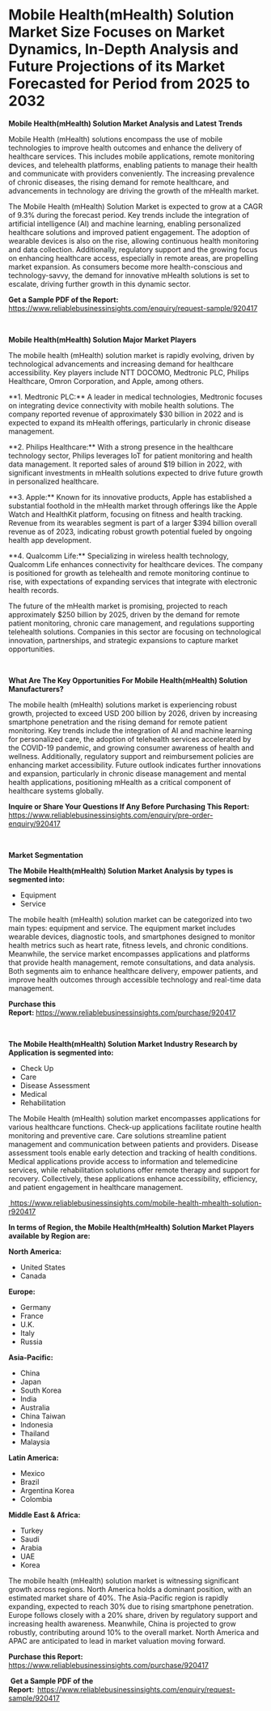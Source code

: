 <p><h1>Mobile Health(mHealth) Solution Market Size Focuses on Market Dynamics, In-Depth Analysis and Future Projections of its Market Forecasted for Period from 2025 to 2032</h1></p><p><strong>Mobile Health(mHealth) Solution Market Analysis and Latest Trends</strong></p>
<p><p>Mobile Health (mHealth) solutions encompass the use of mobile technologies to improve health outcomes and enhance the delivery of healthcare services. This includes mobile applications, remote monitoring devices, and telehealth platforms, enabling patients to manage their health and communicate with providers conveniently. The increasing prevalence of chronic diseases, the rising demand for remote healthcare, and advancements in technology are driving the growth of the mHealth market.</p><p>The Mobile Health (mHealth) Solution Market is expected to grow at a CAGR of 9.3% during the forecast period. Key trends include the integration of artificial intelligence (AI) and machine learning, enabling personalized healthcare solutions and improved patient engagement. The adoption of wearable devices is also on the rise, allowing continuous health monitoring and data collection. Additionally, regulatory support and the growing focus on enhancing healthcare access, especially in remote areas, are propelling market expansion. As consumers become more health-conscious and technology-savvy, the demand for innovative mHealth solutions is set to escalate, driving further growth in this dynamic sector.</p></p>
<p><strong>Get a Sample PDF of the Report:&nbsp;</strong> <a href="https://www.reliablebusinessinsights.com/enquiry/request-sample/920417?utm_campaign=100&utm_medium=2&utm_source=Github&utm_content=ia&utm_term=13042025&utm_id=mobile-healthmhealth-solution">https://www.reliablebusinessinsights.com/enquiry/request-sample/920417</a></p>
<p>&nbsp;</p>
<p><strong>Mobile Health(mHealth) Solution Major Market Players</strong></p>
<p><p>The mobile health (mHealth) solution market is rapidly evolving, driven by technological advancements and increasing demand for healthcare accessibility. Key players include NTT DOCOMO, Medtronic PLC, Philips Healthcare, Omron Corporation, and Apple, among others.</p><p>**1. Medtronic PLC:** A leader in medical technologies, Medtronic focuses on integrating device connectivity with mobile health solutions. The company reported revenue of approximately $30 billion in 2022 and is expected to expand its mHealth offerings, particularly in chronic disease management. </p><p>**2. Philips Healthcare:** With a strong presence in the healthcare technology sector, Philips leverages IoT for patient monitoring and health data management. It reported sales of around $19 billion in 2022, with significant investments in mHealth solutions expected to drive future growth in personalized healthcare.</p><p>**3. Apple:** Known for its innovative products, Apple has established a substantial foothold in the mHealth market through offerings like the Apple Watch and HealthKit platform, focusing on fitness and health tracking. Revenue from its wearables segment is part of a larger $394 billion overall revenue as of 2023, indicating robust growth potential fueled by ongoing health app development.</p><p>**4. Qualcomm Life:** Specializing in wireless health technology, Qualcomm Life enhances connectivity for healthcare devices. The company is positioned for growth as telehealth and remote monitoring continue to rise, with expectations of expanding services that integrate with electronic health records.</p><p>The future of the mHealth market is promising, projected to reach approximately $250 billion by 2025, driven by the demand for remote patient monitoring, chronic care management, and regulations supporting telehealth solutions. Companies in this sector are focusing on technological innovation, partnerships, and strategic expansions to capture market opportunities.</p></p>
<p>&nbsp;</p>
<p><strong>What Are The Key Opportunities For Mobile Health(mHealth) Solution Manufacturers?</strong></p>
<p><p>The mobile health (mHealth) solutions market is experiencing robust growth, projected to exceed USD 200 billion by 2026, driven by increasing smartphone penetration and the rising demand for remote patient monitoring. Key trends include the integration of AI and machine learning for personalized care, the adoption of telehealth services accelerated by the COVID-19 pandemic, and growing consumer awareness of health and wellness. Additionally, regulatory support and reimbursement policies are enhancing market accessibility. Future outlook indicates further innovations and expansion, particularly in chronic disease management and mental health applications, positioning mHealth as a critical component of healthcare systems globally.</p></p>
<p><strong>Inquire or Share Your Questions If Any Before Purchasing This Report:</strong> <a href="https://www.reliablebusinessinsights.com/enquiry/pre-order-enquiry/920417?utm_campaign=100&utm_medium=2&utm_source=Github&utm_content=ia&utm_term=13042025&utm_id=mobile-healthmhealth-solution">https://www.reliablebusinessinsights.com/enquiry/pre-order-enquiry/920417</a></p>
<p>&nbsp;</p>
<p><strong>Market Segmentation</strong></p>
<p><strong>The Mobile Health(mHealth) Solution Market Analysis by types is segmented into:</strong></p>
<p><ul><li>Equipment</li><li>Service</li></ul></p>
<p><p>The mobile health (mHealth) solution market can be categorized into two main types: equipment and service. The equipment market includes wearable devices, diagnostic tools, and smartphones designed to monitor health metrics such as heart rate, fitness levels, and chronic conditions. Meanwhile, the service market encompasses applications and platforms that provide health management, remote consultations, and data analysis. Both segments aim to enhance healthcare delivery, empower patients, and improve health outcomes through accessible technology and real-time data management.</p></p>
<p><strong>Purchase this Report:&nbsp;</strong><a href="https://www.reliablebusinessinsights.com/purchase/920417?utm_campaign=100&utm_medium=2&utm_source=Github&utm_content=ia&utm_term=13042025&utm_id=mobile-healthmhealth-solution">https://www.reliablebusinessinsights.com/purchase/920417</a></p>
<p>&nbsp;</p>
<p><strong>The Mobile Health(mHealth) Solution Market Industry Research by Application is segmented into:</strong></p>
<p><ul><li>Check Up</li><li>Care</li><li>Disease Assessment</li><li>Medical</li><li>Rehabilitation</li></ul></p>
<p><p>The Mobile Health (mHealth) solution market encompasses applications for various healthcare functions. Check-up applications facilitate routine health monitoring and preventive care. Care solutions streamline patient management and communication between patients and providers. Disease assessment tools enable early detection and tracking of health conditions. Medical applications provide access to information and telemedicine services, while rehabilitation solutions offer remote therapy and support for recovery. Collectively, these applications enhance accessibility, efficiency, and patient engagement in healthcare management.</p></p>
<p><a href="https://www.reliablebusinessinsights.com/mobile-health-mhealth-solution-r920417?utm_campaign=100&utm_medium=2&utm_source=Github&utm_content=ia&utm_term=13042025&utm_id=mobile-healthmhealth-solution">&nbsp;https://www.reliablebusinessinsights.com/mobile-health-mhealth-solution-r920417</a></p>
<p><strong>In terms of Region, the Mobile Health(mHealth) Solution Market Players available by Region are:</strong></p>
<p>
    <p> <strong> North America: </strong>
        <ul>
            <li>United States</li>
            <li>Canada</li>
        </ul>
        </p> 
    <p> <strong> Europe: </strong>
        <ul>
            <li>Germany</li>
            <li>France</li>
            <li>U.K.</li>
            <li>Italy</li>
            <li>Russia</li>
        </ul>
        </p> 
    <p> <strong> Asia-Pacific: </strong>
        <ul>
            <li>China</li>
            <li>Japan</li>
            <li>South Korea</li>
            <li>India</li>
            <li>Australia</li>
            <li>China Taiwan</li>
            <li>Indonesia</li>
            <li>Thailand</li>
            <li>Malaysia</li>
        </ul>
        </p> 
    <p> <strong> Latin America: </strong>
        <ul>
            <li>Mexico</li>
            <li>Brazil</li>
            <li>Argentina Korea</li>
            <li>Colombia</li>
        </ul>
        </p> 
    <p> <strong> Middle East & Africa: </strong>
        <ul>
            <li>Turkey</li>
            <li>Saudi</li>
            <li>Arabia</li>
            <li>UAE</li>
            <li>Korea</li>
        </ul>
    </p>
    </p>
<p><p>The mobile health (mHealth) solution market is witnessing significant growth across regions. North America holds a dominant position, with an estimated market share of 40%. The Asia-Pacific region is rapidly expanding, expected to reach 30% due to rising smartphone penetration. Europe follows closely with a 20% share, driven by regulatory support and increasing health awareness. Meanwhile, China is projected to grow robustly, contributing around 10% to the overall market. North America and APAC are anticipated to lead in market valuation moving forward.</p></p>
<p><strong>Purchase this Report: </strong><a href="https://www.reliablebusinessinsights.com/purchase/920417?utm_campaign=100&utm_medium=2&utm_source=Github&utm_content=ia&utm_term=13042025&utm_id=mobile-healthmhealth-solution">https://www.reliablebusinessinsights.com/purchase/920417</a></p>
<p>&nbsp;<strong>Get a Sample PDF of the Report:&nbsp;&nbsp;</strong><a href="https://www.reliablebusinessinsights.com/enquiry/request-sample/920417?utm_campaign=100&utm_medium=2&utm_source=Github&utm_content=ia&utm_term=13042025&utm_id=mobile-healthmhealth-solution">https://www.reliablebusinessinsights.com/enquiry/request-sample/920417</a></p>
<p><strong></strong></p>
<p><p></p><p></p><p></p></p>